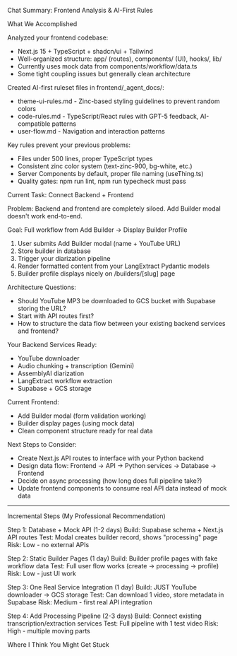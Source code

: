 Chat Summary: Frontend Analysis & AI-First Rules

  What We Accomplished

  Analyzed your frontend codebase:
  - Next.js 15 + TypeScript + shadcn/ui + Tailwind
  - Well-organized structure: app/ (routes), components/ (UI), hooks/, lib/
  - Currently uses mock data from components/workflow/data.ts
  - Some tight coupling issues but generally clean architecture

  Created AI-first ruleset files in frontend/_agent_docs/:
  - theme-ui-rules.md - Zinc-based styling guidelines to prevent random colors
  - code-rules.md - TypeScript/React rules with GPT-5 feedback, AI-compatible patterns
  - user-flow.md - Navigation and interaction patterns

  Key rules prevent your previous problems:
  - Files under 500 lines, proper TypeScript types
  - Consistent zinc color system (text-zinc-900, bg-white, etc.)
  - Server Components by default, proper file naming (useThing.ts)
  - Quality gates: npm run lint, npm run typecheck must pass

  Current Task: Connect Backend + Frontend

  Problem: Backend and frontend are completely siloed. Add Builder modal doesn't work end-to-end.

  Goal: Full workflow from Add Builder → Display Builder Profile
  1. User submits Add Builder modal (name + YouTube URL)
  2. Store builder in database
  3. Trigger your diarization pipeline
  4. Render formatted content from your LangExtract Pydantic models
  5. Builder profile displays nicely on /builders/[slug] page

  Architecture Questions:
  - Should YouTube MP3 be downloaded to GCS bucket with Supabase storing the URL?
  - Start with API routes first?
  - How to structure the data flow between your existing backend services and frontend?

  Your Backend Services Ready:
  - YouTube downloader
  - Audio chunking + transcription (Gemini)
  - AssemblyAI diarization
  - LangExtract workflow extraction
  - Supabase + GCS storage

  Current Frontend:
  - Add Builder modal (form validation working)
  - Builder display pages (using mock data)
  - Clean component structure ready for real data

  Next Steps to Consider:
  - Create Next.js API routes to interface with your Python backend
  - Design data flow: Frontend → API → Python services → Database → Frontend
  - Decide on async processing (how long does full pipeline take?)
  - Update frontend components to consume real API data instead of mock data
---------------------------------------------------------------------------------------------





  Incremental Steps (My Professional Recommendation)

  Step 1: Database + Mock API (1-2 days)
  Build: Supabase schema + Next.js API routes
  Test: Modal creates builder record, shows "processing" page
  Risk: Low - no external APIs

  Step 2: Static Builder Pages (1 day)
  Build: Builder profile pages with fake workflow data
  Test: Full user flow works (create → processing → profile)
  Risk: Low - just UI work

  Step 3: One Real Service Integration (1 day)
  Build: JUST YouTube downloader → GCS storage
  Test: Can download 1 video, store metadata in Supabase
  Risk: Medium - first real API integration

  Step 4: Add Processing Pipeline (2-3 days)
  Build: Connect existing transcription/extraction services
  Test: Full pipeline with 1 test video
  Risk: High - multiple moving parts

  Where I Think You Might Get Stuck
